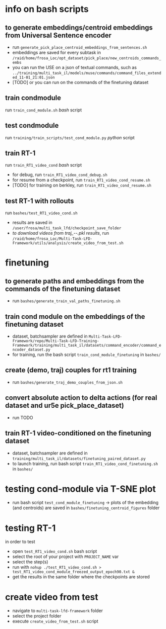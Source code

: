 # info on bash scripts

## to generate embeddings/centroid embeddings from Universal Sentence encoder

* run `generate_pick_place_centroid_embeddings_from_sentences.sh`
* embeddings are saved for every subtask in `/raid/home/frosa_Loc/opt_dataset/pick_place/new_centroids_commands_embs`
* you can run the USE on a json of textual commands, such as `../training/multi_task_il/models/muse/commands/command_files_extended_11-01_21:01.json`
* [TODO] or you can run on the commands of the finetuning dataset

## train condmodule
run `train_cond_module.sh` *bash* script

## test condmodule
run `training/train_scripts/test_cond_module.py` *python* script

## train RT-1
run `train_RT1_video_cond` *bash* script
* for debug, run `train_RT1_video_cond_debug.sh`
* for resume from a checkpoint, run `train_RT1_video_cond_resume.sh`
* [TODO] for training on berkley, run `train_RT1_video_cond_resume.sh`

## test RT-1 with rollouts
run `bashes/test_RT1_video_cond.sh`
* results are saved in `/user/frosa/multi_task_lfd/checkpoint_save_folder`
* *to download videos from traj_--.pkl results*, run `/raid/home/frosa_Loc/Multi-Task-LFD-Framework/utils/analysis/create_video_from_test.sh`


# finetuning

## to generate paths and embeddings from the commands of the finetuning dataset
* run `bashes/generate_train_val_paths_finetuning.sh`

## train cond module on the embeddings of the finetuning dataset
* dataset, batchsampler are defined in `Multi-Task-LFD-Framework/repo/Multi-Task-LFD-Training-Framework/training/multi_task_il/datasets/command_encoder/command_encoder_dataset.py`
* for training, run the bash script `train_cond_module_finetuning` in `bashes/` 

## create (demo, traj) couples for rt1 training
* run `bashes/generate_traj_demo_couples_from_json.sh`

## convert absolute action to delta actions (for real dataset and ur5e pick_place_dataset)
* run TODO

## train RT-1 video-conditioned on the finetuning dataset
* dataset, batchsampler are defined in `training/multi_task_il/datasets/finetuning_paired_dataset.py`
* to launch training, run bash script `train_RT1_video_cond_finetuning.sh` in `bashes/`

# testing cond-module via T-SNE plot
* run bash script `test_cond_module_finetuning` -> plots of the embedding (and centroids) are saved in `bashes/finetuning_centroid_figures` folder

# testing RT-1
in order to test

* open `test_RT1_video_cond.sh` bash script
* select the root of your project with `PROJECT_NAME` var
* select the step(s)
* run with `nohup ./test_RT1_video_cond.sh > test_RT1_video_cond_module_freezed_output_epoch90.txt &`
* get the results in the same folder where the checkpoints are stored

# create video from test

* navigate to `multi-task-lfd-framework` folder
* select the project folder
* execute `create_video_from_test.sh` script

